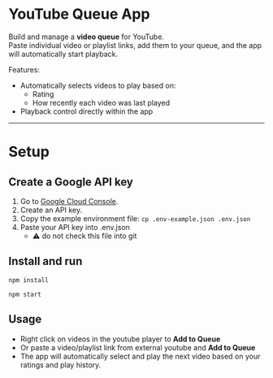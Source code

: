 # YouTube Queue App

Build and manage a **video queue** for YouTube.  
Paste individual video or playlist links, add them to your queue, and the app will automatically start playback.

Features:

- Automatically selects videos to play based on:
  - Rating
  - How recently each video was last played
- Playback control directly within the app

---

# Setup

## Create a Google API key

1. Go to [Google Cloud Console](https://console.cloud.google.com/apis/credentials).
2. Create an API key.
3. Copy the example environment file:
   `cp .env-example.json .env.json`
4. Paste your API key into .env.json
   - ⚠️ do not check this file into git

## Install and run

`npm install`

`npm start`

## Usage

- Right click on videos in the youtube player to **Add to Queue**
- Or paste a video/playlist link from external youtube and **Add to Queue**
- The app will automatically select and play the next video based on your ratings and play history.
